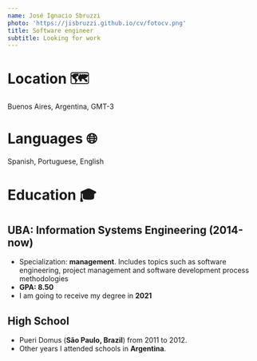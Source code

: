 ```yaml
---
name: José Ignacio Sbruzzi
photo: 'https://jisbruzzi.github.io/cv/fotocv.png'
title: Software engineer
subtitle: Looking for work
---
```

# Location 🗺️
Buenos Aires, Argentina, GMT-3

# Languages 🌐
Spanish, Portuguese, English

# Education 🎓
## UBA: Information Systems Engineering (2014-now)
- Specialization: **management**. Includes topics such as software engineering, project management and software development process methodologies
- **GPA: 8.50**
- I am going to receive my degree in **2021**
## High School
- Pueri Domus (**São Paulo, Brazil**) from 2011 to 2012.
- Other years I attended schools in **Argentina**.

